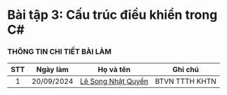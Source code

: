 # Bài tập 3: Cấu trúc điều khiển trong C#

### THÔNG TIN CHI TIẾT BÀI LÀM
| STT |  Ngày làm  | Họ và tên                                                                   |    Ghi chú     |
| :-: | :--------: | --------------------------------------------------------------------------- | -------------- |
|  1  | 20/09/2024 | [Lê Song Nhật Quyền](https://www.facebook.com/songquyen.it.vn)              | BTVN TTTH KHTN |
